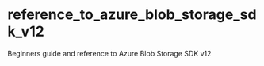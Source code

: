# reference_to_azure_blob_storage_sdk_v12
Beginners guide and reference to Azure Blob Storage SDK v12 
